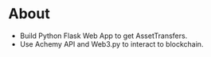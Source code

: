 # About
* Build Python Flask Web App to get AssetTransfers.
* Use Achemy API  and Web3.py to interact to blockchain.
